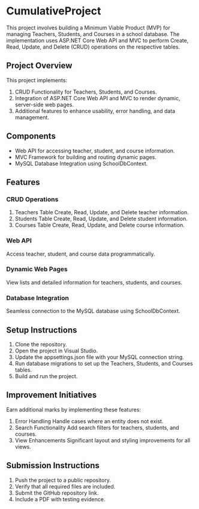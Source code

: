 # CumulativeProject
This project involves building a Minimum Viable Product (MVP) for managing Teachers, Students, and Courses in a school database. The implementation uses ASP.NET Core Web API and MVC to perform Create, Read, Update, and Delete (CRUD) operations on the respective tables.
## Project Overview
This project implements:
 1. CRUD Functionality for Teachers, Students, and Courses.
 2. Integration of ASP.NET Core Web API and MVC to render dynamic, server-side web pages.
 3. Additional features to enhance usability, error handling, and data management.
## Components
- Web API for accessing teacher, student, and course information.
- MVC Framework for building and routing dynamic pages.
- MySQL Database Integration using SchoolDbContext.
## Features
### CRUD Operations
1. Teachers Table
   Create, Read, Update, and Delete teacher information.
2. Students Table
   Create, Read, Update, and Delete student information.
3. Courses Table
   Create, Read, Update, and Delete course information.
### Web API
Access teacher, student, and course data programmatically.
### Dynamic Web Pages
View lists and detailed information for teachers, students, and courses.
### Database Integration
Seamless connection to the MySQL database using SchoolDbContext.
## Setup Instructions
1. Clone the repository.
2. Open the project in Visual Studio.
3. Update the appsettings.json file with your MySQL connection string.
4. Run database migrations to set up the Teachers, Students, and Courses tables.
5. Build and run the project.
## Improvement Initiatives
Earn additional marks by implementing these features:
 1. Error Handling
    Handle cases where an entity does not exist.
 2. Search Functionality
    Add search filters for teachers, students, and courses.
 3. View Enhancements
    Significant layout and styling improvements for all views.
## Submission Instructions
1. Push the project to a public repository.
2. Verify that all required files are included.
3. Submit the GitHub repository link.
4. Include a PDF with testing evidence.


